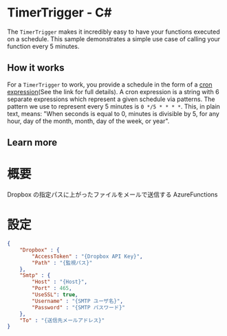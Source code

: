 # TimerTrigger - C<span>#</span>

The `TimerTrigger` makes it incredibly easy to have your functions executed on a schedule. This sample demonstrates a simple use case of calling your function every 5 minutes.

## How it works

For a `TimerTrigger` to work, you provide a schedule in the form of a [cron expression](https://en.wikipedia.org/wiki/Cron#CRON_expression)(See the link for full details). A cron expression is a string with 6 separate expressions which represent a given schedule via patterns. The pattern we use to represent every 5 minutes is `0 */5 * * * *`. This, in plain text, means: "When seconds is equal to 0, minutes is divisible by 5, for any hour, day of the month, month, day of the week, or year".

## Learn more

# 概要

Dropbox の指定パスに上がったファイルをメールで送信する AzureFunctions

# 設定

```json
{
    "Dropbox" : {
        "AccessToken" : "{Dropbox API Key}",
        "Path" : "{監視パス}"
    },
    "Smtp" : {
        "Host" : "{Host}",
        "Port" : 465,
        "UseSSL": true,
        "Username" : "{SMTP ユーザ名}",
        "Password" : "{SMTP パスワード}"
    },
    "To" : "{送信先メールアドレス}"
}
```